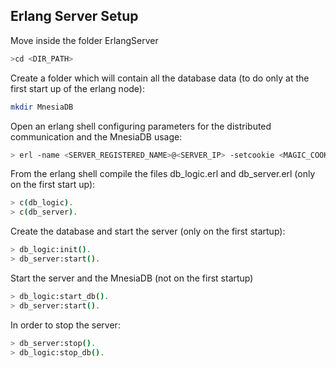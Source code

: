 ## Erlang Server Setup

Move inside the folder ErlangServer
```sh
>cd <DIR_PATH>
```
Create a folder which will contain all the database data (to do only at the first start up of the erlang node):
```sh
mkdir MnesiaDB
```
Open an erlang shell configuring parameters for the distributed communication and the MnesiaDB usage:
```sh
> erl -name <SERVER_REGISTERED_NAME>@<SERVER_IP> -setcookie <MAGIC_COOKIE> -mnesia dir '"MnesiaDB"'
```
From the erlang shell compile the files db_logic.erl and db_server.erl (only on the first start up):
```sh
> c(db_logic).
> c(db_server).
```
Create the database and start the server (only on the first startup):
```sh
> db_logic:init().
> db_server:start().
```
Start the server and the MnesiaDB (not on the first startup)
```sh
> db_logic:start_db().
> db_server:start().
```
In order to stop the server:
```sh
> db_server:stop().
> db_logic:stop_db().
```
